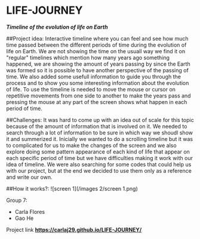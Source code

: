 # LIFE-JOURNEY
**_Timeline of the evolution of life on Earth_**

##Project idea:
Interactive timeline where you can feel and see how much time passed between the different periods of time during the evolution of life on Earth. We are not showing the time on the usuall way we find it on "regular" timelines which mention how many years ago something happened, we are showing the amount of years passing by since the Earth was formed so it is possible to have another perspective of the passing of time. We also added some usefull information to guide you through the process and to show you some interesting information about the evolution of life. To use the timeline is needed to move the mouse or cursor on repetitive movements from one side to another to make the years pass and pressing the mouse at any part of the screen shows what happen in each period of time.

##Challenges:
It was hard to come up with an idea out of scale for this topic because of the amount of information that is involved on it. We needed to search through a lot of information to be sure in which way we shoudl show it and summerized it. Inicially we wanted to do a scrolling timeline but it was to complicated for us to make the changes of the screen and we also explore doing some pattern appearance of each kind of life that appear on each specific period of time but we have difficulties making it work with our idea of timeline. We were also searching for some codes that could help us with our project, but at the end we decided to use them only as a reference and write our own.


##How it works?:
![screen 1](/images 2/screen 1.png)


Group 7:

* Carla Flores
* Gao He

Project link
**https://carlaj29.github.io/LIFE-JOURNEY/**
